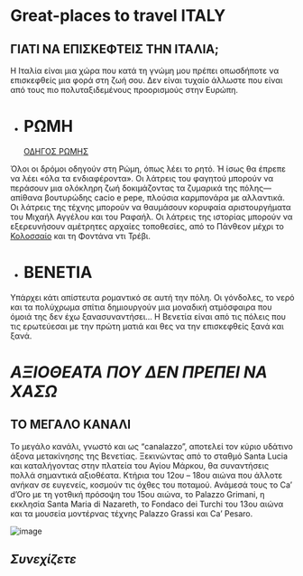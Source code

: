 # Great-places to travel ITALY
## ΓΙΑΤΙ ΝΑ ΕΠΙΣΚΕΦΤΕΙΣ ΤΗΝ ΙΤΑΛΙΑ;

Η Ιταλία είναι μια χώρα που κατά τη γνώμη μου πρέπει οπωσδήποτε να επισκεφθείς μια φορά στη ζωή σου. Δεν είναι τυχαίο άλλωστε που είναι από τους πιο πολυταξιδεμένους προορισμούς στην Ευρώπη.


	
* # ΡΩΜΗ

  [ΟΔΗΓΟΣ ΡΩΜΗΣ](https://www.tripadvisor.com.gr/Tourism-g187791-Rome_Lazio-Vacations.html)
 
 Όλοι οι δρόμοι οδηγούν στη Ρώμη, όπως λέει το ρητό. Ή ίσως θα έπρεπε να λέει «όλα τα ενδιαφέροντα». 
 Οι λάτρεις του φαγητού μπορούν να περάσουν μια ολόκληρη ζωή δοκιμάζοντας τα ζυμαρικά της πόλης—απίθανα βουτυρώδης cacio e pepe, πλούσια καρμπονάρα με αλλαντικά.
 Οι λάτρεις της τέχνης μπορούν να θαυμάσουν κορυφαία αριστουργήματα του Μιχαήλ Αγγέλου και του Ραφαήλ. 
 Οι λάτρεις της ιστορίας μπορούν να εξερευνήσουν αμέτρητες αρχαίες τοποθεσίες, από το Πάνθεον μέχρι το [Κολοσσαίο](https://www.tripadvisor.com.gr/Attraction_Review-g187791-d192285-Reviews-Colosseum-Rome_Lazio.html) και τη Φοντάνα ντι Τρέβι. 

* # ΒΕΝΕΤΙΑ

Υπάρχει κάτι απίστευτα ρομαντικό σε αυτή την πόλη. Οι γόνδολες, το νερό και τα πολύχρωμα σπίτια δημιουργούν μια μοναδική ατμόσφαιρα που όμοιά της δεν έχω ξανασυναντήσει…
Η Βενετία είναι από τις πόλεις που τις ερωτεύεσαι με την πρώτη ματιά και θες να την επισκεφθείς ξανά και ξανά.

# *ΑΞΙΟΘΕΑΤΑ ΠΟΥ ΔΕΝ ΠΡΕΠΕΙ ΝΑ ΧΑΣΩ*

## ΤΟ ΜΕΓΑΛΟ ΚΑΝΑΛΙ
Το μεγάλο κανάλι, γνωστό και ως “canalazzo”, αποτελεί τον κύριο υδάτινο άξονα μετακίνησης της Βενετίας. Ξεκινώντας από το σταθμό Santa Lucia και καταλήγοντας στην πλατεία του Αγίου Μάρκου, θα συναντήσεις πολλά σημαντικά αξιοθέατα. Κτήρια του 12ου – 18ου αιώνα που άλλοτε ανήκαν σε ευγενείς, κοσμούν τις όχθες του ποταμού. Ανάμεσά τους το Ca’ d’Oro με τη γοτθική πρόσοψη του 15ου αιώνα, το Palazzo Grimani, η εκκλησία Santa Maria di Nazareth, το Fondaco dei Turchi του 13ου αιώνα και τα μουσεία μοντέρνας τέχνης Palazzo Grassi και Ca’ Pesaro.

![image](https://user-images.githubusercontent.com/127987812/227256740-08119775-dd57-43f8-9ddb-2858a7ade886.png)


## *Συνεχίζετε*
